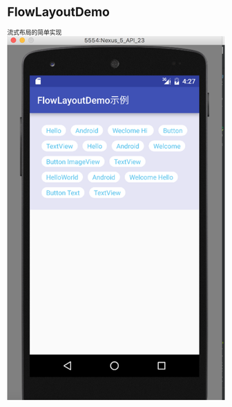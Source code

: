 # FlowLayoutDemo
流式布局的简单实现
![Demo](http://github.com/Rainmonth/FlowLayoutDemo/raw/master/images/flowlayout_demo.png)
